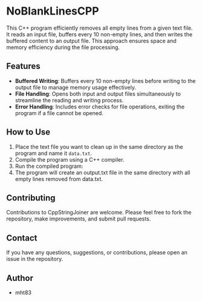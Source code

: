 # NoBlankLinesCPP

This C++ program efficiently removes all empty lines from a given text file. It reads an input file, buffers every 10 non-empty lines, and then writes the buffered content to an output file. This approach ensures space and memory efficiency during the file processing.

## Features

- **Buffered Writing**: Buffers every 10 non-empty lines before writing to the output file to manage memory usage effectively.
- **File Handling**: Opens both input and output files simultaneously to streamline the reading and writing process.
- **Error Handling**: Includes error checks for file operations, exiting the program if a file cannot be opened.

## How to Use

1. Place the text file you want to clean up in the same directory as the program and name it `data.txt`.
2. Compile the program using a C++ compiler.
3. Run the compiled program:
4. The program will create an output.txt file in the same directory with all empty lines removed from data.txt.

## Contributing
Contributions to CppStringJoiner are welcome. Please feel free to fork the repository, make improvements, and submit pull requests.

## Contact
If you have any questions, suggestions, or contributions, please open an issue in the repository.

## Author
- mht83
